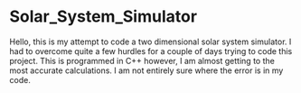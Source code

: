 # Solar_System_Simulator
Hello, this is my attempt to code a two dimensional solar system simulator. I had to overcome quite a few hurdles for a couple of days trying to code this project. This is programmed in C++ however, I am almost getting to the most accurate calculations. I am not entirely sure where the error is in my code. 
